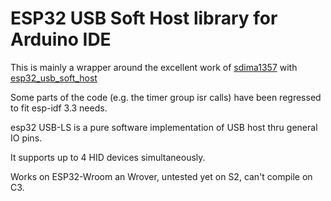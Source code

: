 
# ESP32 USB Soft Host library for Arduino IDE

This is mainly a wrapper around the excellent work of [sdima1357](https://github.com/sdima1357) with [esp32_usb_soft_host](https://github.com/sdima1357/esp32_usb_soft_host)

Some parts of the code (e.g. the timer group isr calls) have been regressed to fit esp-idf 3.3 needs.


esp32 USB-LS is a pure software implementation of USB host thru general IO pins.

It supports up to 4 HID devices simultaneously.

Works on ESP32-Wroom an Wrover, untested yet on S2, can't compile on C3.
